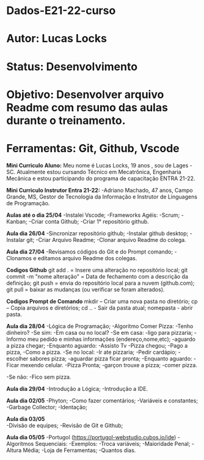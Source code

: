 # Dados-E21-22-curso
# Autor: Lucas Locks
# Status: Desenvolvimento
# Objetivo: Desenvolver arquivo Readme com resumo das aulas durante o treinamento.
# Ferramentas: Git, Github, Vscode

**Mini Curriculo Aluno:**
Meu nome é Lucas Locks, 19 anos , sou de Lages -SC. Atualmente estou cursando Técnico em Mecatrônica, Engenharia Mecânica e estou participando do programa de capacitação ENTRA 21-22.

**Mini Curriculo Instrutor Entra 21-22:**
-Adriano Machado, 47 anos, Campo Grande, MS, Gestor de Tecnologia da Informação e Instrutor de Linguagens de Programação.

**Aulas até o dia 25/04**
-Instalei Vscode;
-Frameworks Agéis:
 -Scrum;
 -Kanban;
-Criar conta Github;
-Criar  1° repositório github.

**Aula dia 26/04**
-Sincronizar repositório github;
-Instalar github desktop;
-Instalar git;
-Criar Arquivo Readme;
-Clonar arquivo Readme do colega.

**Aula dia 27/04**
-Revisamos códigos do Git e do Prompt comando;
-Clonamos e editamos arquivo Readme dos colegas.

   **Codigos Github**
 git add . = Insere uma alteração no repositório local; 
 git commit -m "nome alteração" = Data de fechamento com a descrição da definição;
 git push = envia do repositório local para a nuvem (github.com); 
 git pull = baixar as mudanças (ou verificar se foram alterados). 

   **Codigos Prompt de Comando**
mkdir – Criar uma nova pasta no diretório;
cp – Copia arquivos e diretórios;
cd .. - Sair da pasta atual;
nomepasta - abrir pasta.

**Aula dia 28/04**
-Lógica de Programação;
 -Algoritmo Comer Pizza:
  -Tenho dinheiro? 
  -Se sim:
   -Em casa ou no local?
    -Se em casa:
     -ligo para pizzaria;
     -Informo meu pedido e minhas informações (endereço,nome,etc);
     -aguardo a pizza chegar;
      -Enquanto aguardo:
       -Assisto Tv
     -Pizza chegou;
     -Pago a pizza,
     -Como a pizza.
    -Se no local:
     -Ir ate pizzaria;
     -Pedir cardápio;
     -escolher sabores pizza;
     -aguardar pizza ficar pronta;
      -Enquanto aguardo:
       -Ficar mexendo celular.
     -Pizza Pronta;
     -garçon trouxe a pizza;
     -comer pizza.   

  -Se não: 
   -Fico sem pizza. 

**Aula dia 29/04**
-Introdução a Lógica;
-Introdução a IDE.

**Aula dia 02/05**
-Phyton;
 -Como fazer comentários;
 -Variáveis e constantes;
-Garbage Collector;
-Identação;

 **Aula dia 03/05**      
 -Divisão de equipes;
 -Revisão de Git e Github;

 **Aula dia 05/05**
 -Portugol (https://portugol-webstudio.cubos.io/ide)
  -Algoritmos Sequenciais:
   -Exemplos:
    -Troca variáveis;
    -Maioridade Penal;
    -Altura Média;
    -Loja de Ferramentas;
    -Quantos dias. 